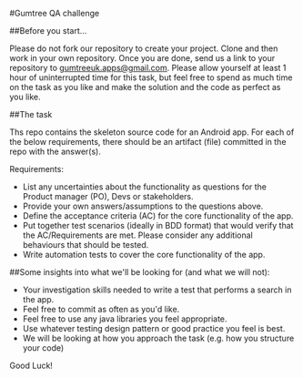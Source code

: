 #Gumtree QA challenge

##Before you start...

Please do not fork our repository to create your project. 
Clone and then work in your own repository. 
Once you are done, send us a link to your repository to gumtreeuk.apps@gmail.com.
Please allow yourself at least 1 hour of uninterrupted time for this task, but feel free to spend as much time on the task as you like and make the solution and the code as perfect as you like.

##The task

Ths repo contains the skeleton source code for an Android app. For each of the below requirements, there should be an artifact (file) committed in the repo with the answer(s).

Requirements:

- List any uncertainties about the functionality as questions for the Product manager (PO), Devs or stakeholders.
- Provide your own answers/assumptions to the questions above.
- Define the acceptance criteria (AC) for the core functionality of the app.
- Put together test scenarios (ideally in BDD format) that would verify that the AC/Requirements are met. Please consider any additional behaviours that should be tested.
- Write automation tests to cover the core functionality of the app.

##Some insights into what we'll be looking for (and what we will not):

- Your investigation skills needed to write a test that performs a search in the app.
- Feel free to commit as often as you'd like.
- Feel free to use any java libraries you feel appropriate.
- Use whatever testing design pattern or good practice you feel is best.
- We will be looking at how you approach the task (e.g. how you structure your code)

Good Luck!
